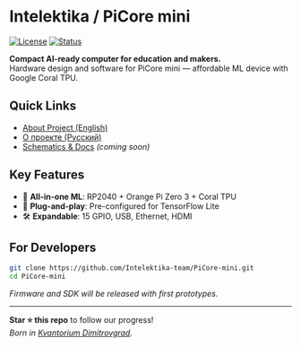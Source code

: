 # Intelektika / PiCore mini

[![License](https://img.shields.io/badge/license-Apache-License-2.0-blue.svg)](LICENSE)
[![Status](https://img.shields.io/badge/status-active_development-yellowgreen)](https://github.com/Intelektika-team)

**Compact AI-ready computer for education and makers.**  
Hardware design and software for PiCore mini — affordable ML device with Google Coral TPU.

## Quick Links
- [About Project (English)](about_en.md)  
- [О проекте (Русский)](about_ru.md)  
- [Schematics & Docs](/docs) *(coming soon)*  

## Key Features
- 📌 **All-in-one ML**: RP2040 + Orange Pi Zero 3 + Coral TPU  
- 🚀 **Plug-and-play**: Pre-configured for TensorFlow Lite  
- 🛠️ **Expandable**: 15 GPIO, USB, Ethernet, HDMI  

## For Developers
```bash
git clone https://github.com/Intelektika-team/PiCore-mini.git
cd PiCore-mini
```
*Firmware and SDK will be released with first prototypes.*

---

**Star ⭐ this repo** to follow our progress!  
*Born in [Kvantorium Dimitrovgrad](https://kvantorium.ru/).*
